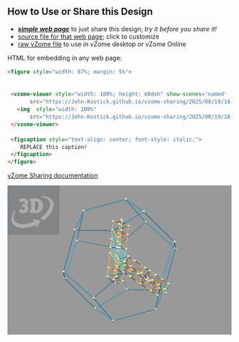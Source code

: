 
## How to Use or Share this Design

 - [***simple web page***](<https://John-Kostick.github.io/vzome-sharing/2025/08/19/18-15-23-10-axis-assisted/>) to just share this design; *try it before you share it!*
 - [source file for that web page](<https://github.com/John-Kostick/vzome-sharing/edit/main/2025/08/19/18-15-23-10-axis-assisted/index.md>); click to customize
 - [raw vZome file](<https://raw.githubusercontent.com/John-Kostick/vzome-sharing/main/2025/08/19/18-15-23-10-axis-assisted/10-axis-assisted.vZome>) to use in vZome desktop or vZome Online
 
 HTML for embedding in any web page:
 ```html
<figure style="width: 87%; margin: 5%">
  
  
  <vzome-viewer style="width: 100%; height: 60dvh" show-scenes='named'
        src="https://John-Kostick.github.io/vzome-sharing/2025/08/19/18-15-23-10-axis-assisted/10-axis-assisted.vZome" >
    <img  style="width: 100%"
        src="https://John-Kostick.github.io/vzome-sharing/2025/08/19/18-15-23-10-axis-assisted/10-axis-assisted.png" >
  </vzome-viewer>

  <figcaption style="text-align: center; font-style: italic;">
     REPLACE this caption!
  </figcaption>
</figure>

 ```

[vZome Sharing documentation](https://vzome.github.io/vzome/sharing.html#how-it-works)

![Image](<10-axis-assisted.png>)

